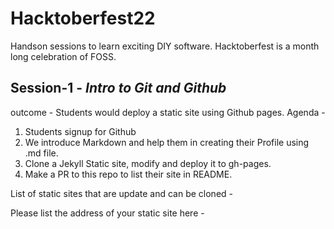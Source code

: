 # Hacktoberfest22
Handson sessions to learn exciting DIY software. Hacktoberfest is a month long celebration of FOSS.

## Session-1 - *Intro to Git and Github*

outcome - Students would deploy a static site using Github pages.
Agenda - 
1. Students signup for Github
2. We introduce Markdown and help them in creating their Profile using .md file.
3. Clone a Jekyll Static site, modify and deploy it to gh-pages.
4. Make a PR to this repo to list their site in README. 
     
List of static sites that are update and can be cloned - 


Please list the address of your static site here - 
